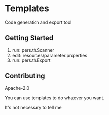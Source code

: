# Templates
Code generation and export tool


## Getting Started
1. run: pers.th.Scanner
2. edit: resources/parameter.properties
3. run: pers.th.Export


## Contributing
Apache-2.0

You can use templates to do whatever you want.

It's not necessary to tell me
